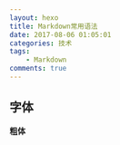 ```yaml
---
layout: hexo
title: Markdown常用语法
date: 2017-08-06 01:05:01
categories: 技术
tags: 
    - Markdown
comments: true
---
```



字体
---
**粗体**